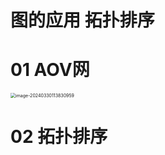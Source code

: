 # 图的应用 拓扑排序



# 01 AOV网

<img src="https://cvp.oss-cn-shanghai.aliyuncs.com/picgo/202403301138098.png" alt="image-20240330113830959" style="zoom:50%;" />



# 02 拓扑排序

